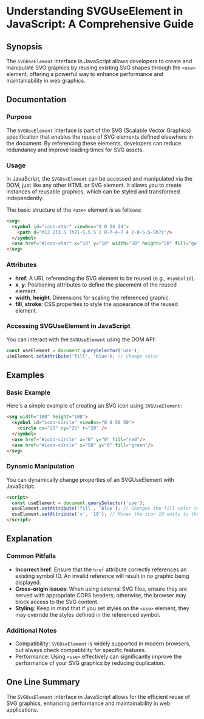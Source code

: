 <!--
Meta Description: # Understanding SVGUseElement in JavaScript: A Comprehensive Guide ## Synopsis The `SVGUseElement` interface in JavaScript allows developers to create...
Meta Keywords: svg, svguseelement, use, javascript, element
-->

# Understanding SVGUseElement in JavaScript: A Comprehensive Guide

## Synopsis
The `SVGUseElement` interface in JavaScript allows developers to create and manipulate SVG graphics by reusing existing SVG shapes through the `<use>` element, offering a powerful way to enhance performance and maintainability in web graphics.

## Documentation
### Purpose
The `SVGUseElement` interface is part of the SVG (Scalable Vector Graphics) specification that enables the reuse of SVG elements defined elsewhere in the document. By referencing these elements, developers can reduce redundancy and improve loading times for SVG assets.

### Usage
In JavaScript, the `SVGUseElement` can be accessed and manipulated via the DOM, just like any other HTML or SVG element. It allows you to create instances of reusable graphics, which can be styled and transformed independently.

The basic structure of the `<use>` element is as follows:

```html
<svg>
  <symbol id="icon-star" viewBox="0 0 24 24">
    <path d="M12 2l3.5 7h7l-5.5 5 2 8-7-4-7 4 2-8-5.5-5h7z"/>
  </symbol>
  <use href="#icon-star" x="10" y="10" width="50" height="50" fill="gold"/>
</svg>
```

### Attributes
- **href**: A URL referencing the SVG element to be reused (e.g., `#symbolId`).
- **x**, **y**: Positioning attributes to define the placement of the reused element.
- **width**, **height**: Dimensions for scaling the referenced graphic.
- **fill**, **stroke**: CSS properties to style the appearance of the reused element.

### Accessing SVGUseElement in JavaScript
You can interact with the `SVGUseElement` using the DOM API:

```javascript
const useElement = document.querySelector('use');
useElement.setAttribute('fill', 'blue'); // Change color
```

## Examples
### Basic Example
Here's a simple example of creating an SVG icon using `SVGUseElement`:

```html
<svg width="100" height="100">
  <symbol id="icon-circle" viewBox="0 0 50 50">
    <circle cx="25" cy="25" r="20" />
  </symbol>
  <use href="#icon-circle" x="0" y="0" fill="red"/>
  <use href="#icon-circle" x="50" y="0" fill="green"/>
</svg>
```

### Dynamic Manipulation
You can dynamically change properties of an SVGUseElement with JavaScript:

```html
<script>
  const useElement = document.querySelector('use');
  useElement.setAttribute('fill', 'blue'); // Changes the fill color to blue
  useElement.setAttribute('x', '10'); // Moves the icon 10 units to the right
</script>
```

## Explanation
### Common Pitfalls
- **Incorrect href**: Ensure that the `href` attribute correctly references an existing symbol ID. An invalid reference will result in no graphic being displayed.
- **Cross-origin issues**: When using external SVG files, ensure they are served with appropriate CORS headers; otherwise, the browser may block access to the SVG content.
- **Styling**: Keep in mind that if you set styles on the `<use>` element, they may override the styles defined in the referenced symbol.

### Additional Notes
- Compatibility: `SVGUseElement` is widely supported in modern browsers, but always check compatibility for specific features.
- Performance: Using `<use>` effectively can significantly improve the performance of your SVG graphics by reducing duplication.

## One Line Summary
The `SVGUseElement` interface in JavaScript allows for the efficient reuse of SVG graphics, enhancing performance and maintainability in web applications.